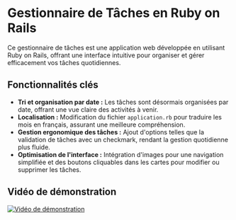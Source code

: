 # Gestionnaire de Tâches en Ruby on Rails

Ce gestionnaire de tâches est une application web développée en utilisant Ruby on Rails, offrant une interface intuitive pour organiser et gérer efficacement vos tâches quotidiennes.

## Fonctionnalités clés

- **Tri et organisation par date :** Les tâches sont désormais organisées par date, offrant une vue claire des activités à venir.
- **Localisation :** Modification du fichier `application.rb` pour traduire les mois en français, assurant une meilleure compréhension.
- **Gestion ergonomique des tâches :** Ajout d'options telles que la validation de tâches avec un checkmark, rendant la gestion quotidienne plus fluide.
- **Optimisation de l'interface :** Intégration d'images pour une navigation simplifiée et des boutons cliquables dans les cartes pour modifier ou supprimer les tâches.

## Vidéo de démonstration

[![Vidéo de démonstration](https://img.youtube.com/vi/BD2lCltwIvA/0.jpg)](https://youtu.be/BD2lCltwIvA)